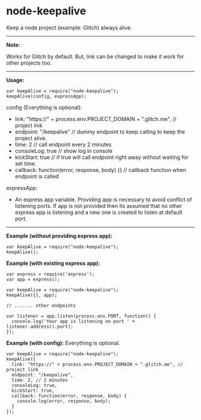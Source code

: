 # node-keepalive
Keep a node project (example: Glitch) always alive.

-------------------------------------------------------

**Note:**

Works for Glitch by default. But, link can be changed to make it work for other projects too.

-------------------------------------------------------

**Usage:**

```
var keepAlive = require("node-keepalive");
keepAlive(config, expressApp);
```

config (Everything is optional):
- link: "https://" + process.env.PROJECT_DOMAIN + ".glitch.me", // project link
- endpoint: "/keepalive" // dummy endpoint to keep calling to keep the project alive.
- time: 2 // call endpoint every 2 minutes
- consoleLog: true // show log in console
- kickStart: true // if true will call endpoint right away without waiting for set time.
- callback: function(error, response, body) {} // callback function when endpoint is called

expressApp:
- An express app variable. Providing app is necessary to avoid conflict of listening ports. If app is not provided then its assumed that no other express app is listening and a new one is created to listen at default port.

--------------------------------------------------

**Example (without providing express app):**

```
var keepAlive = require("node-keepalive");
keepAlive();
```

**Example (with existing express app):**

```
var express = require('express');
var app = express();

var keepAlive = require("node-keepalive");
keepAlive({}, app);

// ....... other endpoints

var listener = app.listen(process.env.PORT, function() {
  console.log('Your app is listening on port ' + listener.address().port);
});

```

**Example (with config):** Everything is optional.

```
var keepAlive = require("node-keepalive");
keepAlive({
  link: "https://" + process.env.PROJECT_DOMAIN + ".glitch.me", // project link
  endpoint: "/keepalive",
  time: 2, // 2 minutes
  consoleLog: true,
  kickStart: true,
  callback: function(error, response, body) {
    console.log(error, response, body);
  }
});
```